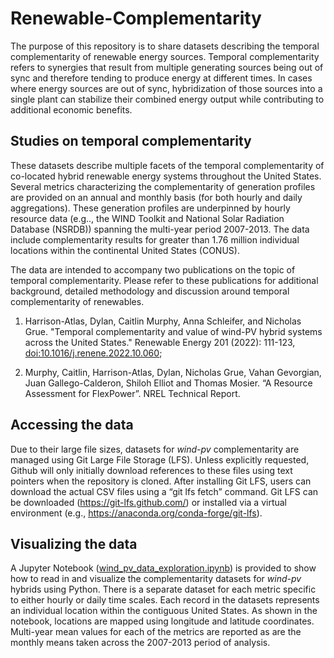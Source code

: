 # Renewable-Complementarity
The purpose of this repository is to share datasets describing the temporal complementarity of renewable energy sources. Temporal complementarity refers to synergies that result from multiple generating sources being out of sync and therefore tending to produce energy at different times. In cases where energy sources are out of sync, hybridization of those sources into a single plant can stabilize their combined energy output while contributing to additional economic benefits.

## Studies on temporal complementarity

These datasets describe multiple facets of the temporal complementarity of co-located hybrid renewable energy systems throughout the United States. Several metrics characterizing the complementarity of generation profiles are provided on an annual and monthly basis (for both hourly and daily aggregations). These generation profiles are underpinned by hourly resource data (e.g.., the WIND Toolkit and National Solar Radiation Database (NSRDB)) spanning the multi-year period 2007-2013. The data include complementarity results for greater than 1.76 million individual locations within the continental United States (CONUS). 

The data are intended to accompany two publications on the topic of temporal complementarity. Please refer to these publications for additional background, detailed methodology and discussion around temporal complementarity of renewables. 

1) Harrison-Atlas, Dylan, Caitlin Murphy, Anna Schleifer, and Nicholas Grue. "Temporal complementarity and value of wind-PV hybrid systems across the United States." Renewable Energy 201 (2022): 111-123, [doi:10.1016/j.renene.2022.10.060](https://doi.org/10.1016/j.renene.2022.10.060); 

2) Murphy, Caitlin, Harrison-Atlas, Dylan, Nicholas Grue, Vahan Gevorgian, Juan Gallego-Calderon, Shiloh Elliot and Thomas Mosier. “A Resource Assessment for FlexPower”. NREL Technical Report.

## Accessing the data
Due to their large file sizes, datasets for *wind-pv* complementarity are managed using Git Large File Storage (LFS). Unless explicitly requested, Github will only initially download references to these files using text pointers when the repository is cloned. After installing Git LFS, users can download the actual CSV files using a “git lfs fetch” command. Git LFS can be downloaded (https://git-lfs.github.com/) or installed via a virtual environment (e.g., https://anaconda.org/conda-forge/git-lfs).

## Visualizing the data
A Jupyter Notebook ([wind_pv_data_exploration.ipynb](wind_pv_data_exploration.ipynb)) is provided to show how to read in and visualize the complementarity datasets for *wind-pv* hybrids using Python. There is a separate dataset for each metric specific to either hourly or daily time scales. Each record in the datasets represents an individual location within the contiguous United States. As shown in the notebook, locations are mapped using longitude and latitude coordinates. Multi-year mean values for each of the metrics are reported as are the monthly means taken across the 2007-2013 period of analysis.

